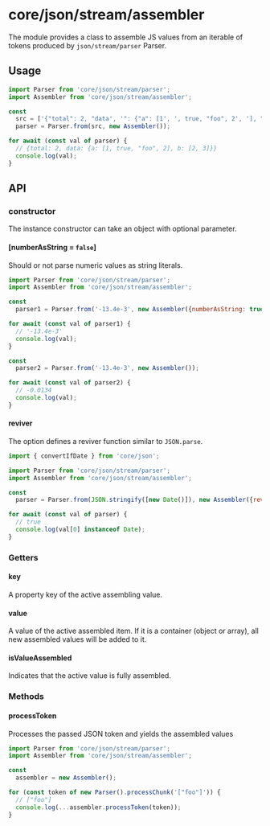 # core/json/stream/assembler

The module provides a class to assemble JS values from an iterable of tokens produced by `json/stream/parser` Parser.

## Usage

```js
import Parser from 'core/json/stream/parser';
import Assembler from 'core/json/stream/assembler';

const
  src = ['{"total": 2, "data', '": {"a": [1', ', true, "foo", 2', '], "b": [2, 3]}}'],
  parser = Parser.from(src, new Assembler());

for await (const val of parser) {
  // {total: 2, data: {a: [1, true, "foo", 2], b: [2, 3]}}
  console.log(val);
}
```

## API

### constructor

The instance constructor can take an object with optional parameter.

#### [numberAsString = `false`]

Should or not parse numeric values as string literals.

```js
import Parser from 'core/json/stream/parser';
import Assembler from 'core/json/stream/assembler';

const
  parser1 = Parser.from('-13.4e-3', new Assembler({numberAsString: true}));

for await (const val of parser1) {
  // '-13.4e-3'
  console.log(val);
}

const
  parser2 = Parser.from('-13.4e-3', new Assembler());

for await (const val of parser2) {
  // -0.0134
  console.log(val);
}
```

#### reviver

The option defines a reviver function similar to `JSON.parse`.

```js
import { convertIfDate } from 'core/json';

import Parser from 'core/json/stream/parser';
import Assembler from 'core/json/stream/assembler';

const
  parser = Parser.from(JSON.stringify([new Date()]), new Assembler({reviver: convertIfDate}))

for await (const val of parser) {
  // true
  console.log(val[0] instanceof Date);
}
```

### Getters

#### key

A property key of the active assembling value.

#### value

A value of the active assembled item.
If it is a container (object or array), all new assembled values will be added to it.

#### isValueAssembled

Indicates that the active value is fully assembled.

### Methods

#### processToken

Processes the passed JSON token and yields the assembled values

```js
import Parser from 'core/json/stream/parser';
import Assembler from 'core/json/stream/assembler';

const
  assembler = new Assembler();

for (const token of new Parser().processChunk('["foo"]')) {
  // ["foo"]
  console.log(...assembler.processToken(token));
}
```
